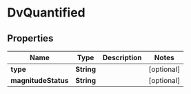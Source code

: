 

# DvQuantified


## Properties

| Name | Type | Description | Notes |
|------------ | ------------- | ------------- | -------------|
|**type** | **String** |  |  [optional] |
|**magnitudeStatus** | **String** |  |  [optional] |



